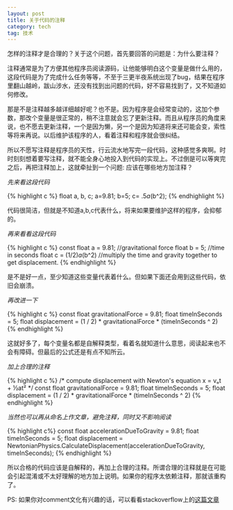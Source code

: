```yaml
---
layout: post
title: 关于代码的注释
category: tech
tag: 技术
---
```


怎样的注释才是合理的？关于这个问题，首先要回答的问题是：为什么要注释？

注释通常是为了方便其他程序员阅读源码，让他能够明白这个变量是做什么用的，这段代码是为了完成什么任务等等，不至于三更半夜系统出现了bug，结果在程序里翻山越岭，跋山涉水，还没有找到出问题的代码，好不容易找到了，又不知道如何修改。

那是不是注释越多越详细越好呢？也不是。因为程序是会经常变动的，这加个参数，那改个变量是很正常的，稍不注意就会忘了更新注释。而且从程序员的角度来说，也不愿去更新注释，一个是因为懒，另一个是因为知道将来还可能会变，索性等将来再说。以后维护该程序的人，看着注释和程序就会很纠结。

所以不愿写注释是程序员的天性，行云流水地写完一段代码，这种感觉多爽啊。时时刻刻想着要写注释，就不能全身心地投入到代码的实现上。不过倒是可以等爽完之后，再把注释加上，这就牵扯到一个问题: 应该在哪些地方加注释？

*先来看这段代码*

{% highlight c %}
float a, b, c; a=9.81; b=5; c= .5*a*(b^2);
{% endhighlight %}

代码很简洁，但就是不知道a,b,c代表什么，将来如果要维护这样的程序，会抑郁的。

*再来看看这段代码*

{% highlight c %}
const float a = 9.81; //gravitational force
float b = 5; //time in seconds
float c = (1/2)*a*(b^2) //multiply the time and gravity together to get displacement.
{% endhighlight %}

是不是好一点，至少知道这些变量代表着什么。但如果下面还会用到这些代码，依旧会崩溃。

*再改进一下*

{% highlight c %}
const float gravitationalForce = 9.81;
float timeInSeconds = 5;
float displacement = (1 / 2) * gravitationalForce * (timeInSeconds ^ 2)
{% endhighlight %}

这就好多了，每个变量名都是自解释类型，看着名就知道什么意思，阅读起来也不会有障碍。但最后的公式还是有点不知所云。

*加上合理的注释*

{% highlight c %}
/* compute displacement with Newton's equation x = vₒt + ½at² */
const float gravitationalForce = 9.81;
float timeInSeconds = 5;
float displacement = (1 / 2) * gravitationalForce * (timeInSeconds ^ 2)
{% endhighlight %}

*当然也可以再从命名上作文章，避免注释，同时又不影响阅读*

{% highlight c%}
const float accelerationDueToGravity = 9.81;
float timeInSeconds = 5;
float displacement = NewtonianPhysics.CalculateDisplacement(accelerationDueToGravity, timeInSeconds);
{% endhighlight %}

所以合格的代码应该是自解释的，再加上合理的注释。所谓合理的注释就是在可能会引起混淆或不太好理解的地方加上说明。如果你的程序太依赖注释，那就该重构了。

PS: 如果你对comment文化有兴趣的话，可以看看stackoverflow上的<a href="http://stackoverflow.com/q/184618/94962">这篇文章</a>
